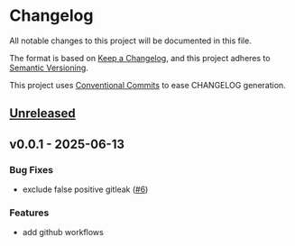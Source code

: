 # Changelog

All notable changes to this project will be documented in this file.

The format is based on [Keep a Changelog](https://keepachangelog.com/en/1.0.0/),
and this project adheres to [Semantic Versioning](https://semver.org/spec/v2.0.0.html).

This project uses [Conventional Commits](https://www.conventionalcommits.org) to ease CHANGELOG generation.



<a name="unreleased"></a>
## [Unreleased]


<a name="v0.0.1"></a>
## v0.0.1 - 2025-06-13
### Bug Fixes
- exclude false positive gitleak ([#6](https://github.com/diggsweden/wallet-verifier-test-web/issues/6))

### Features
- add github workflows


[Unreleased]: https://github.com/diggsweden/wallet-verifier-test-web/compare/v0.0.1...HEAD
